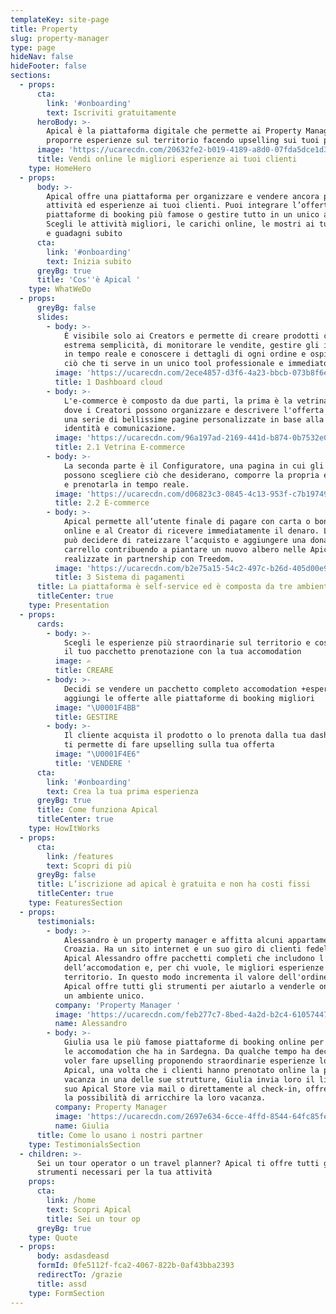 ```yaml
---
templateKey: site-page
title: Property
slug: property-manager
type: page
hideNav: false
hideFooter: false
sections:
  - props:
      cta:
        link: '#onboarding'
        text: Iscriviti gratuitamente
      heroBody: >-
        Apical è la piattaforma digitale che permette ai Property Manager di
        proporre esperienze sul territorio facendo upselling sui tuoi prodotti
      image: 'https://ucarecdn.com/20632fe2-b019-4189-a8d0-07fda5dce1d3/'
      title: Vendi online le migliori esperienze ai tuoi clienti
    type: HomeHero
  - props:
      body: >-
        Apical offre una piattaforma per organizzare e vendere ancora più
        attività ed esperienze ai tuoi clienti. Puoi integrare l’offerta alle
        piattaforme di booking più famose o gestire tutto in un unico ambiente.
        Scegli le attività migliori, le carichi online, le mostri ai tuoi ospiti
        e guadagni subito
      cta:
        link: '#onboarding'
        text: Inizia subito
      greyBg: true
      title: 'Cos''è Apical '
    type: WhatWeDo
  - props:
      greyBg: false
      slides:
        - body: >-
            È visibile solo ai Creators e permette di creare prodotti con
            estrema semplicità, di monitorare le vendite, gestire gli inventari
            in tempo reale e conoscere i dettagli di ogni ordine e ospite. Tutto
            ciò che ti serve in un unico tool professionale e immediato.
          image: 'https://ucarecdn.com/2ece4857-d3f6-4a23-bbcb-073b8f6ebd36/'
          title: 1 Dashboard cloud
        - body: >-
            L'e-commerce è composto da due parti, la prima è la vetrina online,
            dove i Creatori possono organizzare e descrivere l'offerta grazie a
            una serie di bellissime pagine personalizzate in base alla propria
            identità e comunicazione.
          image: 'https://ucarecdn.com/96a197ad-2169-441d-b874-0b7532e0a64f/'
          title: 2.1 Vetrina E-commerce
        - body: >-
            La seconda parte è il Configuratore, una pagina in cui gli ospiti
            possono scegliere ciò che desiderano, comporre la propria esperienza
            e prenotarla in tempo reale.
          image: 'https://ucarecdn.com/d06823c3-0845-4c13-953f-c7b19749d109/'
          title: 2.2 E-commerce
        - body: >-
            Apical permette all’utente finale di pagare con carta o bonifico
            online e al Creator di ricevere immediatamente il denaro. L’utente
            può decidere di rateizzare l’acquisto e aggiungere una donazione al
            carrello contribuendo a piantare un nuovo albero nelle Apical Forest
            realizzate in partnership con Treedom.
          image: 'https://ucarecdn.com/b2e75a15-54c2-497c-b26d-405d00e9deef/'
          title: 3 Sistema di pagamenti
      title: La piattaforma è self-service ed è composta da tre ambienti
      titleCenter: true
    type: Presentation
  - props:
      cards:
        - body: >-
            Scegli le esperienze più straordinarie sul territorio e costruisci
            il tuo pacchetto prenotazione con la tua accomodation
          image: ✍️
          title: CREARE
        - body: >-
            Decidi se vendere un pacchetto completo accomodation +esperienze o
            aggiungi le offerte alle piattaforme di booking migliori
          image: "\U0001F4BB"
          title: GESTIRE
        - body: >-
            Il cliente acquista il prodotto o lo prenota dalla tua dashboard e
            ti permette di fare upselling sulla tua offerta
          image: "\U0001F4E6"
          title: 'VENDERE '
      cta:
        link: '#onboarding'
        text: Crea la tua prima esperienza
      greyBg: true
      title: Come funziona Apical
      titleCenter: true
    type: HowItWorks
  - props:
      cta:
        link: /features
        text: Scopri di più
      greyBg: false
      title: L’iscrizione ad apical è gratuita e non ha costi fissi
      titleCenter: true
    type: FeaturesSection
  - props:
      testimonials:
        - body: >-
            Alessandro è un property manager e affitta alcuni appartamenti in
            Croazia. Ha un sito internet e un suo giro di clienti fedeli. Con
            Apical Alessandro offre pacchetti completi che includono l’affitto
            dell’accomodation e, per chi vuole, le migliori esperienze sul
            territorio. In questo modo incrementa il valore dell'ordine medio.
            Apical offre tutti gli strumenti per aiutarlo a venderle online in
            un ambiente unico. 
          company: 'Property Manager '
          image: 'https://ucarecdn.com/feb277c7-8bed-4a2d-b2c4-61057447014a/'
          name: Alessandro
        - body: >-
            Giulia usa le più famose piattaforme di booking online per vendere
            le accomodation che ha in Sardegna. Da qualche tempo ha deciso di
            voler fare upselling proponendo straordinarie esperienze locali. Con
            Apical, una volta che i clienti hanno prenotato online la propria
            vacanza in una delle sue strutture, Giulia invia loro il link del
            suo Apical Store via mail o direttamente al check-in, offrendo loro
            la possibilità di arricchire la loro vacanza. 
          company: Property Manager
          image: 'https://ucarecdn.com/2697e634-6cce-4ffd-8544-64fc85feecce/'
          name: Giulia
      title: Come lo usano i nostri partner
    type: TestimonialsSection
  - children: >-
      Sei un tour operator o un travel planner? Apical ti offre tutti gli
      strumenti necessari per la tua attività 
    props:
      cta:
        link: /home
        text: Scopri Apical
        title: Sei un tour op
      greyBg: true
    type: Quote
  - props:
      body: asdasdeasd
      formId: 0fe5112f-fca2-4067-822b-0af43bba2393
      redirectTo: /grazie
      title: assd
    type: FormSection
---
```


